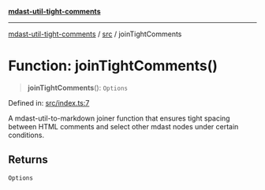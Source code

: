 [**mdast-util-tight-comments**](../../README.md)

***

[mdast-util-tight-comments](../../README.md) / [src](../README.md) / joinTightComments

# Function: joinTightComments()

> **joinTightComments**(): `Options`

Defined in: [src/index.ts:7](https://github.com/Xunnamius/unified-utils/blob/e493e80ba80032e8a36bd4d2522a8e8f5edc5479/packages/mdast-util-tight-comments/src/index.ts#L7)

A mdast-util-to-markdown joiner function that ensures tight spacing between
HTML comments and select other mdast nodes under certain conditions.

## Returns

`Options`
